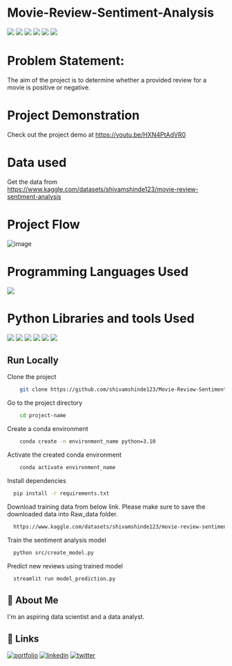 # Movie-Review-Sentiment-Analysis
![](https://img.shields.io/github/last-commit/shivamshinde123/Movie-Review-Sentiment-Analysis-using-pretrained-embeddings)
![](https://img.shields.io/github/languages/count/shivamshinde123/Movie-Review-Sentiment-Analysis-using-pretrained-embeddings)
![](https://img.shields.io/github/languages/top/shivamshinde123/Movie-Review-Sentiment-Analysis-using-pretrained-embeddings)
![](https://img.shields.io/github/repo-size/shivamshinde123/Movie-Review-Sentiment-Analysis-using-pretrained-embeddings)
![](https://img.shields.io/github/directory-file-count/shivamshinde123/Movie-Review-Sentiment-Analysis-using-pretrained-embeddings)
![](https://img.shields.io/github/license/shivamshinde123/Movie-Review-Sentiment-Analysis-using-pretrained-embeddings)

# Problem Statement:
The aim of the project is to determine whether a provided review for a movie is positive or negative.

# Project Demonstration

Check out the project demo at https://youtu.be/HXN4PtAdVR0

# Data used

Get the data from https://www.kaggle.com/datasets/shivamshinde123/movie-review-sentiment-analysis

# Project Flow

![image](https://user-images.githubusercontent.com/54674972/215792679-6bbd56c5-c534-4a34-85ad-11815c19c6a9.png)

# Programming Languages Used
<img src = "https://img.shields.io/badge/-Python-3776AB?style=flat&logo=Python&logoColor=white">


# Python Libraries and tools Used
<img src="http://img.shields.io/badge/-Git-F05032?style=flat&logo=git&logoColor=FFFFFF"> <img src = "https://img.shields.io/badge/-NumPy-013243?style=flat&logo=NumPy&logoColor=white"> <img src = "https://img.shields.io/badge/-Pandas-150458?style=flat&logo=pandas&logoColor=white"> <img src="http://img.shields.io/badge/-sklearn-F7931E?style=flat&logo=scikit-learn&logoColor=FFFFFF"> <img src = "https://img.shields.io/badge/-Tensorflow-FF6F00?style=flat&logo=Tensorflow&logoColor=white"> <img src = "https://img.shields.io/badge/-Streamlit-FF4B4B?style=flat&logo=Streamlit&logoColor=white">

## Run Locally

Clone the project

```bash
    git clone https://github.com/shivamshinde123/Movie-Review-Sentiment-Analysis-using-pretrained-embeddings.git
```

Go to the project directory

```bash
    cd project-name
```

Create a conda environment

```bash
    conda create -n environment_name python=3.10
```

Activate the created conda environment

```bash
    conda activate environment_name
```

Install dependencies

```bash
  pip install -r requirements.txt
```

Download training data from below link. Please make sure to save the downloaded data into Raw_data folder. 

```bash
  https://www.kaggle.com/datasets/shivamshinde123/movie-review-sentiment-analysis
```

Train the sentiment analysis model

```bash
  python src/create_model.py
```
Predict new reviews using trained model

```bash
  streamlit run model_prediction.py
```

## 🚀 About Me
I'm an aspiring data scientist and a data analyst.


## 🔗 Links
[![portfolio](https://img.shields.io/badge/my_portfolio-000?style=for-the-badge&logo=ko-fi&logoColor=white)](http://shivamdshinde.com/)
[![linkedin](https://img.shields.io/badge/linkedin-0A66C2?style=for-the-badge&logo=linkedin&logoColor=white)](https://www.linkedin.com/in/shivamds92722/)
[![twitter](https://img.shields.io/badge/twitter-1DA1F2?style=for-the-badge&logo=twitter&logoColor=white)](https://www.twitter.com/ShivamS64852411)

